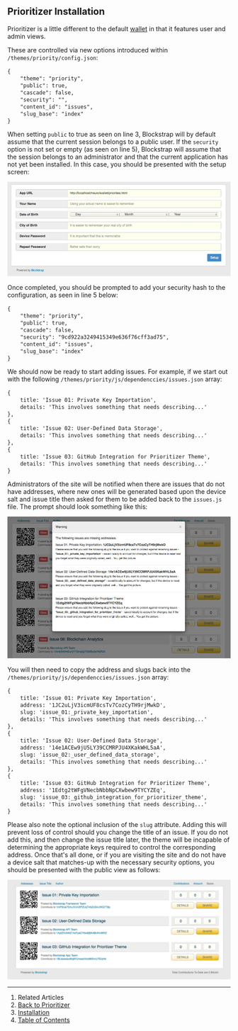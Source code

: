 ## Prioritizer Installation

Prioritizer is a little different to the default [wallet](../../wallet/) in that it features user and admin views.

These are controlled via new options introduced within `/themes/priority/config.json`:

<!--pre-javascript-->
```
{
    "theme": "priority",
    "public": true,
    "cascade": false,
    "security": "",
    "content_id": "issues",
    "slug_base": "index"
}
```

When setting `public` to true as seen on line 3, Blockstrap will by default assume that the current session belongs to a public user. If the `security` option is not set or empty (as seen on line 5), Blockstrap will assume that the session belongs to an administrator and that the current application has not yet been installed. In this case, you should be presented with the setup screen:

![Setup](../../../../_libs/img/docs/applications/prioritizer/installation/setup.jpg)

Once completed, you should be prompted to add your security hash to the configuration, as seen in line 5 below:

<!--pre-javascript-->
```
{
    "theme": "priority",
    "public": true,
    "cascade": false,
    "security": "9cd922a3249415349e636f76cff3ad75",
    "content_id": "issues",
    "slug_base": "index"
}
```

We should now be ready to start adding issues. For example, if we start out with the following `/themes/priority/js/dependenccies/issues.json` array:

<!--pre-javascript-->
```
{
    title: 'Issue 01: Private Key Importation',
    details: 'This involves something that needs describing...'
},
{
    title: 'Issue 02: User-Defined Data Storage',
    details: 'This involves something that needs describing...'
},
{
    title: 'Issue 03: GitHub Integration for Prioritizer Theme',
    details: 'This involves something that needs describing...'
}
```

Administrators of the site will be notified when there are issues that do not have addresses, where new ones will be generated based upon the device salt and issue title then asked for them to be added back to the `issues.js` file. The prompt should look something like this:

![Generate Addresses](../../../../_libs/img/docs/applications/prioritizer/installation/generate-addresses.jpg)

You will then need to copy the address and slugs back into the `/themes/priority/js/dependenccies/issues.json` array:

<!--pre-javascript-->
```
{
    title: 'Issue 01: Private Key Importation',
    address: '1JC2uLjV3icmUF8csTv7CozCyTH9rjMwkD',
    slug: 'issue_01:_private_key_importation',
    details: 'This involves something that needs describing...'
},
{
    title: 'Issue 02: User-Defined Data Storage',
    address: '14e1ACEw9jU5LY39CCMRPJU4XKakWHL5aA',
    slug: 'issue_02:_user_defined_data_storage',
    details: 'This involves something that needs describing...'
},
{
    title: 'Issue 03: GitHub Integration for Prioritizer Theme',
    address: '1Edtg2tWFgVNecbNbbNpCXwbew9TYCYZEq',
    slug: 'issue_03:_github_integration_for_prioritizer_theme',
    details: 'This involves something that needs describing...'
}
```

Please also note the optional inclusion of the `slug` attribute. Adding this will prevent loss of control should you change the title of an issue. If you do not add this, and then change the issue title later, the theme will be incapable of determining the appropriate keys required to control the corresponding address. Once that's all done, or if you are visiting the site and do not have a device salt that matches-up with the necessary security options, you should be presented with the public view as follows:

![Installation Complete](../../../../_libs/img/docs/applications/prioritizer/installation/completed-setup.jpg)

---

1. Related Articles
2. [Back to Prioritizer](../../prioritizer/)
3. [Installation](../installation/)
4. [Table of Contents](../../../)
